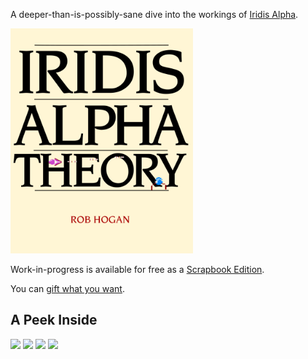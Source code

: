 
A deeper-than-is-possibly-sane dive into the workings of [Iridis Alpha](https://github.com/mwenge/iridisalpha/).

[<img height=360 src="https://github.com/mwenge/iatheory/raw/main/docs/cover_front.png">](https://github.com/mwenge/iatheory/raw/main/out/iatheory_scrapbook.pdf)

Work-in-progress is available for free as a [Scrapbook Edition](https://github.com/mwenge/iatheory/raw/main/out/iatheory_scrapbook.pdf).

You can [gift what you want](https://www.paypal.com/paypalme/hoganrobert).

## A Peek Inside
<img height=360 src="https://github.com/mwenge/iatheory/raw/main/docs/page1.png">
<img height=360 src="https://github.com/mwenge/iatheory/raw/main/docs/page2.png">
<img height=360 src="https://github.com/mwenge/iatheory/raw/main/docs/page3.png">
<img height=360 src="https://github.com/mwenge/iatheory/raw/main/docs/page4.png">
